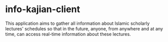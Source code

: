 # info-kajian-client
This application aims to gather all information about Islamic scholarly lectures' schedules so that in the future, anyone, from anywhere and at any time, can access real-time information about these lectures.
